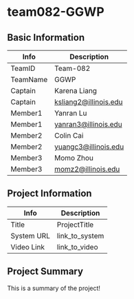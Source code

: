 # team082-GGWP

## Basic Information

|   Info      |        Description     |
| ----------- | ---------------------- |
| TeamID      |        Team-082        |
| TeamName    |          GGWP          |
| Captain     |       Karena Liang     |
| Captain     |  ksliang2@illinois.edu |
| Member1     |        Yanran Lu       |
| Member1     |  yanran3@illinois.edu  |
| Member2     |       Colin Cai        |
| Member2     |  yuangc3@illinois.edu  |
| Member3     |       Momo Zhou        |
| Member3     |  momz2@illinois.edu    |

## Project Information

|   Info      |        Description     |
| ----------- | ---------------------- |
|  Title      |       ProjectTitle     |
| System URL  |      link_to_system    |
| Video Link  |      link_to_video     |

## Project Summary

This is a summary of the project!
